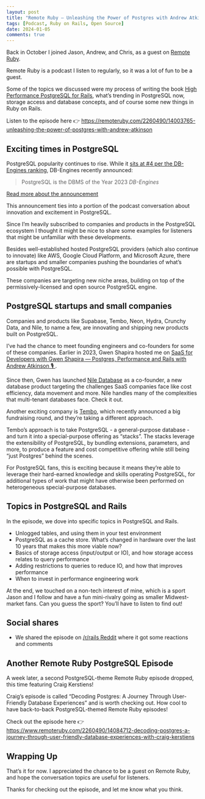 ```yaml
---
layout: post
title: "Remote Ruby — Unleashing the Power of Postgres with Andrew Atkinson 🎙️"
tags: [Podcast, Ruby on Rails, Open Source]
date: 2024-01-05
comments: true
---
```


Back in October I joined Jason, Andrew, and Chris, as a guest on [Remote Ruby](https://www.remoteruby.com/).

Remote Ruby is a podcast I listen to regularly, so it was a lot of fun to be a guest.

Some of the topics we discussed were my process of writing the book [High Performance PostgreSQL for Rails](https://pragprog.com/titles/aapsql/high-performance-postgresql-for-rails/), what’s trending in PostgreSQL now, storage access and database concepts, and of course some new things in Ruby on Rails.

Listen to the episode here 👉 <https://remoteruby.com/2260490/14003765-unleashing-the-power-of-postgres-with-andrew-atkinson>

## Exciting times in PostgreSQL

PostgreSQL popularity continues to rise. While it [sits at #4 per the DB-Engines ranking](https://db-engines.com/en/ranking), DB-Engines recently announced:

> PostgreSQL is the DBMS of the Year 2023
<cite>DB-Engines</cite>

[Read more about the announcement](https://db-engines.com/en/blog_post/106)

This announcement ties into a portion of the podcast conversation about innovation and excitement in PostgreSQL.

Since I’m heavily subscribed to companies and products in the PostgreSQL ecosystem I thought it might be nice to share some examples for listeners that might be unfamiliar with these developments.

Besides well-established hosted PostgreSQL providers (which also continue to innovate) like AWS, Google Cloud Platform, and Microsoft Azure, there are startups and smaller companies pushing the boundaries of what’s possible with PostgreSQL.

These companies are targeting new niche areas, building on top of the permissively-licensed and open source PostgreSQL engine.

## PostgreSQL startups and small companies

Companies and products like Supabase, Tembo, Neon, Hydra, Crunchy Data, and Nile, to name a few, are innovating and shipping new products built on PostgreSQL.

I’ve had the chance to meet founding engineers and co-founders for some of these companies. Earlier in 2023, Gwen Shapira hosted me on [SaaS for Developers with Gwen Shapira — Postgres, Performance and Rails with Andrew Atkinson 🎙️
](http://andyatkinson.com/blog/2023/08/28/saas-for-developers-gwen-shapira-postgresql-rails).

Since then, Gwen has launched [Nile Database](https://www.thenile.dev/) as a co-founder, a new database product targeting the challenges SaaS companies face like cost efficiency, data movement and more. Nile handles many of the complexities that multi-tenant databases face. Check it out.

Another exciting company is [Tembo](https://tembo.io/), which recently announced a big fundraising round, and they’re taking a different approach.

Tembo’s approach is to take PostgreSQL - a general-purpose database - and turn it into a special-purpose offering as “stacks”. The stacks leverage the extensibility of PostgreSQL, by bundling extensions, parameters, and more, to produce a feature and cost competitive offering while still being “just Postgres” behind the scenes.

For PostgreSQL fans, this is exciting because it means they’re able to leverage their hard-earned knowledge and skills operating PostgreSQL, for additional types of work that might have otherwise been performed on heterogeneous special-purpose databases.

## Topics in PostgreSQL and Rails

In the episode, we dove into specific topics in PostgreSQL and Rails.

- Unlogged tables, and using them in your test environment
- PostgreSQL as a cache store. What’s changed in hardware over the last 10 years that makes this more viable now?
- Basics of storage access (input/output or IO), and how storage access relates to query performance
- Adding restrictions to queries to reduce IO, and how that improves performance
- When to invest in performance engineering work

At the end, we touched on a non-tech interest of mine, which is a sport Jason and I follow and have a fun mini-rivalry going as smaller Midwest-market fans. Can you guess the sport? You’ll have to listen to find out!

## Social shares

- We shared the episode on [/r/rails Reddit](https://www.reddit.com/r/rails/comments/18j7gi0/unleashing_the_power_of_postgres_with_andrew/) where it got some reactions and comments

## Another Remote Ruby PostgreSQL Episode

A week later, a second PostgreSQL-theme Remote Ruby episode dropped, this time featuring Craig Kerstiens!

Craig’s episode is called “Decoding Postgres: A Journey Through User-Friendly Database Experiences” and is worth checking out. How cool to have back-to-back PostgreSQL-themed Remote Ruby episodes!

Check out the episode here 👉  <https://www.remoteruby.com/2260490/14084712-decoding-postgres-a-journey-through-user-friendly-database-experiences-with-craig-kerstiens>


## Wrapping Up

That’s it for now. I appreciated the chance to be a guest on Remote Ruby, and hope the conversation topics are useful for listeners.

Thanks for checking out the episode, and let me know what you think. 

